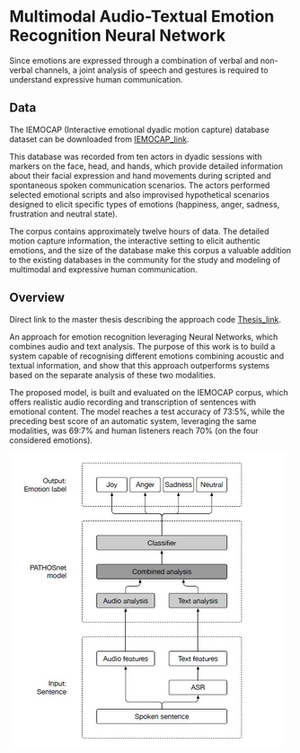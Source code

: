 # Multimodal Audio-Textual Emotion Recognition Neural Network

Since emotions are expressed through a combination of verbal and non-verbal channels, a joint analysis of speech and gestures is required to understand
expressive human communication.

## Data
The IEMOCAP (Interactive emotional dyadic motion capture) database dataset can be downloaded from [IEMOCAP_link](https://sail.usc.edu/iemocap/).

This database was recorded from ten actors in dyadic sessions with markers on the face, head, and hands, which provide detailed information about their facial expression and
hand movements during scripted and spontaneous spoken communication scenarios. The actors performed selected emotional scripts and also improvised hypothetical
scenarios designed to elicit specific types of emotions (happiness, anger, sadness, frustration and neutral state). 

The corpus contains approximately twelve hours
of data. The detailed motion capture information, the interactive setting to elicit authentic emotions, and the size of the database make this corpus a valuable addition
to the existing databases in the community for the study and modeling of multimodal and expressive human communication.
 
## Overview
Direct link to the master thesis describing the approach code [Thesis_link](https://www.politesi.polimi.it/bitstream/10589/143008/3/PATHOSnet.pdf).

An approach for emotion recognition leveraging Neural Networks, which combines audio and text analysis. The purpose of this
work is to build a system capable of recognising different emotions combining acoustic and textual information, and show that this approach outperforms
systems based on the separate analysis of these two modalities. 

The proposed model, is built and evaluated on the IEMOCAP corpus, which offers realistic audio recording and transcription of sentences with emotional content. The model reaches a test accuracy of 73:5%, while the preceding best score of an automatic system, leveraging the same modalities, was 69:7% and human listeners reach 70% (on the four considered emotions).

![Alt text](/structure.JPG?raw=true "Optional Title")





